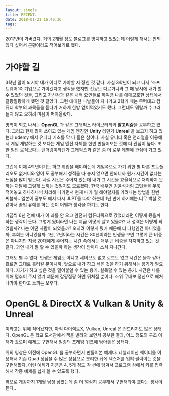 ```yaml
---
layout: single
title: RECENT.
date: 2018-01-21 16:40:36
tags: 
---
```


2017년이 가버렸다. 거의 2개월 정도 블로그를 방치하고 있었는데 이렇게 해서는 안되겠다 싶어서 근황이라도 적어보기로 했다.

# 가야할 길

3학년 말이 되서야 내가 어디로 가야할 지 정한 것 같다. 사실 3학년이 되고 나서 '소프트웨어'쪽 기업으로 가야겠다고 생각을 했지만 전공도 다르거니와 그 때 당시에 내가 할 수 있었던 것들, 그리고 자신감과 같은 내적 요인들로 하여금 나를 애매모호한 상태에서 갈팡질팡하게 했던 것 같았다. 그런 애매한 나날들이 지나가고 2학기 때는 무턱대고 컴퓨터 학부의 과목들을 듣다가 거하게 한방 얻어먹었기도 했다. 그런데도 뭐랄까 수그러들지 않고 오히려 마음이 벅차올랐다.

방학이 되고 나서는 **OpenGL** 과 같은 그래픽스 라이브러리와 **알고리즘**을 공부하고 있다. 그리고 현재 많이 쓰이고 있는 게임 엔진인 **Unity** 라던가 **Unreal** 을 보고자 하고 있는데 udemy 에서 유니티 기초를 막 다 들은 참이다. 사실 유니티 혹은 언리얼을 이용해서 게임 개발하는 것 보다는 게임 엔진 자체를 한번 만들어보는 것에 더 관심이 높다. 또한 일반 로직보다는 렌더링이라던가 그래픽스과 같은 좀 더 로우 레벨에 관심이 가고 있다.

그런데 이제 4학년이기도 하고 취업을 해야하는데 게임쪽으로 가기 위한 별 다른 포트폴리오도 없거니와 영어 도 공부해서 성적을 따 놓지 않으면 안되니까 뭔가 시간이 없다는 느낌을 많이 받는다. 사실 시간은 주어져 있는데 내가 그 시간을 효율적으로 처리하지 못하는 까닭에 그렇게 느끼는 것일지도 모르겠다. 한국 배우인 김윤석처럼 고민들을 쭈욱 적어놓고 하나하나씩 처리해 나가면서 현재 내가 뭘 해야할지를 가려내는 방법을 한번 써볼까.. 일본어 공부도 해서 다시 JLPT를 따야 하는데 1년 만에 하기에는 너무 벅찰 것 같아서 졸업 유예를 하는 것이 어떨까 생각을 하기도 한다.

가끔씩 6년 전에 내가 이 과를 안 오고 완전히 컴퓨터쪽으로 갔었더라면 어떻게 됬을까 하는 생각이 든다. 그렇게 됬더라면 나는 지금 어떻게 살고 있을까? 내 성격은 어떻게 되었을까? 나는 어떤 사람이 되었을까? 오히려 이렇게 됬기 때문에 더 다행인건 아니었을까, 후회는 아니었을까. 1년, 2년이라는 시간은 80년이라는 인생을 보면 그렇게 큰 비중은 아니지만 지금 20대에게 주어지는 시간 속에서는 매우 큰 비중을 차지하고 있는 것 같다. 과연 내가 잘 할 수 있을까 하는 생각이 밤마다 스쳐 지나간다.

그래도 별 수 없다. 인생은 게임도 아니고 세이브도 없고 로드도 없고 시간은 물과 같아 흐르면 그대로 흘러갈 뿐이니까. 앞으로 내가 하고 싶은 것을 하기 위해서는 용기가 필요하다. 자기가 하고 싶은 것을 밀어붙일 수 있는 용기. 설득할 수 있는 용기. 시간은 나를 위해 멈추어 주지 않기 떄문에 갈팡질팡 하면 뒤쳐질 뿐이다. 소위 무대뽀 정신으로 헤쳐나가야 한다고 느끼는 오후다.

# OpenGL & DirectX & Vulkan & Unity & Unreal

이라고는 위에 적어놨지만, 아직 다이렉트X, Vulkan, Unreal 은 건드리지도 않은 상태다. OpenGL 은 학교 도서관에서 책을 빌려와 보면서 공부한 결과, 어느 정도의 구조 이해가 갔으며 예제도 구현해서 일종의 프레임 워크에 담아놓은 상태다.

<!-- ![img](..\..\..\..\..\images\201801\Tesselation.gif) -->

위의 영상은 이전에 OpenGL 을 공부하면서 만들어본 예제다. 테셀레이션 쉐이더를 이용해서 기존 Quad 정점을 수 많은 정점으로 분리한 뒤에 텍스쳐를 입혀 펄럭이는 것을 구현해봤다. 이런 예제가 지금은 4, 5개 정도 각 씬에 담겨서 프로그램 상에서 키를 입력해서 각종 예제를 쉽게 볼 수 있도록 했다.

앞으로 개강까지 1개월 남짓 남았는데 좀 더 열심히 공부해서 구현해봐야 겠다는 생각이 든다..